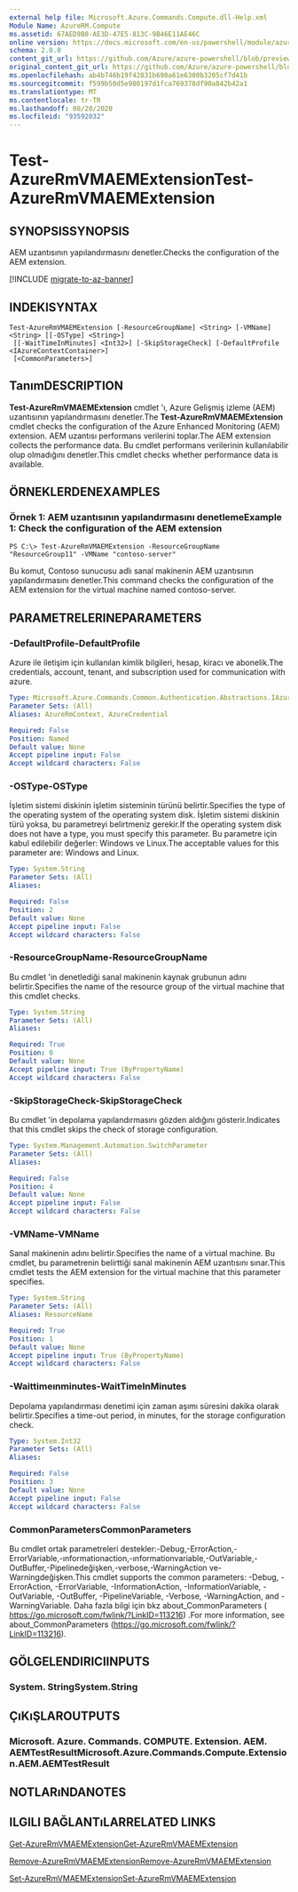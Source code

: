 ```yaml
---
external help file: Microsoft.Azure.Commands.Compute.dll-Help.xml
Module Name: AzureRM.Compute
ms.assetid: 67AED9B8-AE3D-47E5-813C-9B46E11AE46C
online version: https://docs.microsoft.com/en-us/powershell/module/azurerm.compute/test-azurermvmaemextension
schema: 2.0.0
content_git_url: https://github.com/Azure/azure-powershell/blob/preview/src/ResourceManager/Compute/Commands.Compute/help/Test-AzureRmVMAEMExtension.md
original_content_git_url: https://github.com/Azure/azure-powershell/blob/preview/src/ResourceManager/Compute/Commands.Compute/help/Test-AzureRmVMAEMExtension.md
ms.openlocfilehash: ab4b746b19f42831b690a61e6300b3205cf7d41b
ms.sourcegitcommit: f599b50d5e980197d1fca769378df90a842b42a1
ms.translationtype: MT
ms.contentlocale: tr-TR
ms.lasthandoff: 08/20/2020
ms.locfileid: "93592032"
---
```

# <span data-ttu-id="0ff22-101">Test-AzureRmVMAEMExtension</span><span class="sxs-lookup"><span data-stu-id="0ff22-101">Test-AzureRmVMAEMExtension</span></span>

## <span data-ttu-id="0ff22-102">SYNOPSIS</span><span class="sxs-lookup"><span data-stu-id="0ff22-102">SYNOPSIS</span></span>
<span data-ttu-id="0ff22-103">AEM uzantısının yapılandırmasını denetler.</span><span class="sxs-lookup"><span data-stu-id="0ff22-103">Checks the configuration of the AEM extension.</span></span>

[!INCLUDE [migrate-to-az-banner](../../includes/migrate-to-az-banner.md)]

## <span data-ttu-id="0ff22-104">INDEKI</span><span class="sxs-lookup"><span data-stu-id="0ff22-104">SYNTAX</span></span>

```
Test-AzureRmVMAEMExtension [-ResourceGroupName] <String> [-VMName] <String> [[-OSType] <String>]
 [[-WaitTimeInMinutes] <Int32>] [-SkipStorageCheck] [-DefaultProfile <IAzureContextContainer>]
 [<CommonParameters>]
```

## <span data-ttu-id="0ff22-105">Tanım</span><span class="sxs-lookup"><span data-stu-id="0ff22-105">DESCRIPTION</span></span>
<span data-ttu-id="0ff22-106">**Test-AzureRmVMAEMExtension** cmdlet 'ı, Azure Gelişmiş izleme (AEM) uzantısının yapılandırmasını denetler.</span><span class="sxs-lookup"><span data-stu-id="0ff22-106">The **Test-AzureRmVMAEMExtension** cmdlet checks the configuration of the Azure Enhanced Monitoring (AEM) extension.</span></span>
<span data-ttu-id="0ff22-107">AEM uzantısı performans verilerini toplar.</span><span class="sxs-lookup"><span data-stu-id="0ff22-107">The AEM extension collects the performance data.</span></span>
<span data-ttu-id="0ff22-108">Bu cmdlet performans verilerinin kullanılabilir olup olmadığını denetler.</span><span class="sxs-lookup"><span data-stu-id="0ff22-108">This cmdlet checks whether performance data is available.</span></span>

## <span data-ttu-id="0ff22-109">ÖRNEKLERDEN</span><span class="sxs-lookup"><span data-stu-id="0ff22-109">EXAMPLES</span></span>

### <span data-ttu-id="0ff22-110">Örnek 1: AEM uzantısının yapılandırmasını denetleme</span><span class="sxs-lookup"><span data-stu-id="0ff22-110">Example 1: Check the configuration of the AEM extension</span></span>
```
PS C:\> Test-AzureRmVMAEMExtension -ResourceGroupName "ResourceGroup11" -VMName "contoso-server"
```

<span data-ttu-id="0ff22-111">Bu komut, Contoso sunucusu adlı sanal makinenin AEM uzantısının yapılandırmasını denetler.</span><span class="sxs-lookup"><span data-stu-id="0ff22-111">This command checks the configuration of the AEM extension for the virtual machine named contoso-server.</span></span>

## <span data-ttu-id="0ff22-112">PARAMETRELERINE</span><span class="sxs-lookup"><span data-stu-id="0ff22-112">PARAMETERS</span></span>

### <span data-ttu-id="0ff22-113">-DefaultProfile</span><span class="sxs-lookup"><span data-stu-id="0ff22-113">-DefaultProfile</span></span>
<span data-ttu-id="0ff22-114">Azure ile iletişim için kullanılan kimlik bilgileri, hesap, kiracı ve abonelik.</span><span class="sxs-lookup"><span data-stu-id="0ff22-114">The credentials, account, tenant, and subscription used for communication with azure.</span></span>

```yaml
Type: Microsoft.Azure.Commands.Common.Authentication.Abstractions.IAzureContextContainer
Parameter Sets: (All)
Aliases: AzureRmContext, AzureCredential

Required: False
Position: Named
Default value: None
Accept pipeline input: False
Accept wildcard characters: False
```

### <span data-ttu-id="0ff22-115">-OSType</span><span class="sxs-lookup"><span data-stu-id="0ff22-115">-OSType</span></span>
<span data-ttu-id="0ff22-116">İşletim sistemi diskinin işletim sisteminin türünü belirtir.</span><span class="sxs-lookup"><span data-stu-id="0ff22-116">Specifies the type of the operating system of the operating system disk.</span></span>
<span data-ttu-id="0ff22-117">İşletim sistemi diskinin türü yoksa, bu parametreyi belirtmeniz gerekir.</span><span class="sxs-lookup"><span data-stu-id="0ff22-117">If the operating system disk does not have a type, you must specify this parameter.</span></span>
<span data-ttu-id="0ff22-118">Bu parametre için kabul edilebilir değerler: Windows ve Linux.</span><span class="sxs-lookup"><span data-stu-id="0ff22-118">The acceptable values for this parameter are: Windows and Linux.</span></span>

```yaml
Type: System.String
Parameter Sets: (All)
Aliases:

Required: False
Position: 2
Default value: None
Accept pipeline input: False
Accept wildcard characters: False
```

### <span data-ttu-id="0ff22-119">-ResourceGroupName</span><span class="sxs-lookup"><span data-stu-id="0ff22-119">-ResourceGroupName</span></span>
<span data-ttu-id="0ff22-120">Bu cmdlet 'in denetlediği sanal makinenin kaynak grubunun adını belirtir.</span><span class="sxs-lookup"><span data-stu-id="0ff22-120">Specifies the name of the resource group of the virtual machine that this cmdlet checks.</span></span>

```yaml
Type: System.String
Parameter Sets: (All)
Aliases:

Required: True
Position: 0
Default value: None
Accept pipeline input: True (ByPropertyName)
Accept wildcard characters: False
```

### <span data-ttu-id="0ff22-121">-SkipStorageCheck</span><span class="sxs-lookup"><span data-stu-id="0ff22-121">-SkipStorageCheck</span></span>
<span data-ttu-id="0ff22-122">Bu cmdlet 'in depolama yapılandırmasını gözden aldığını gösterir.</span><span class="sxs-lookup"><span data-stu-id="0ff22-122">Indicates that this cmdlet skips the check of storage configuration.</span></span>

```yaml
Type: System.Management.Automation.SwitchParameter
Parameter Sets: (All)
Aliases:

Required: False
Position: 4
Default value: None
Accept pipeline input: False
Accept wildcard characters: False
```

### <span data-ttu-id="0ff22-123">-VMName</span><span class="sxs-lookup"><span data-stu-id="0ff22-123">-VMName</span></span>
<span data-ttu-id="0ff22-124">Sanal makinenin adını belirtir.</span><span class="sxs-lookup"><span data-stu-id="0ff22-124">Specifies the name of a virtual machine.</span></span>
<span data-ttu-id="0ff22-125">Bu cmdlet, bu parametrenin belirttiği sanal makinenin AEM uzantısını sınar.</span><span class="sxs-lookup"><span data-stu-id="0ff22-125">This cmdlet tests the AEM extension for the virtual machine that this parameter specifies.</span></span>

```yaml
Type: System.String
Parameter Sets: (All)
Aliases: ResourceName

Required: True
Position: 1
Default value: None
Accept pipeline input: True (ByPropertyName)
Accept wildcard characters: False
```

### <span data-ttu-id="0ff22-126">-Waittimeınminutes</span><span class="sxs-lookup"><span data-stu-id="0ff22-126">-WaitTimeInMinutes</span></span>
<span data-ttu-id="0ff22-127">Depolama yapılandırması denetimi için zaman aşımı süresini dakika olarak belirtir.</span><span class="sxs-lookup"><span data-stu-id="0ff22-127">Specifies a time-out period, in minutes, for the storage configuration check.</span></span>

```yaml
Type: System.Int32
Parameter Sets: (All)
Aliases:

Required: False
Position: 3
Default value: None
Accept pipeline input: False
Accept wildcard characters: False
```

### <span data-ttu-id="0ff22-128">CommonParameters</span><span class="sxs-lookup"><span data-stu-id="0ff22-128">CommonParameters</span></span>
<span data-ttu-id="0ff22-129">Bu cmdlet ortak parametreleri destekler:-Debug,-ErrorAction,-ErrorVariable,-ınformationaction,-ınformationvariable,-OutVariable,-OutBuffer,-Pipelinedeğişken,-verbose,-WarningAction ve-Warningdeğişken.</span><span class="sxs-lookup"><span data-stu-id="0ff22-129">This cmdlet supports the common parameters: -Debug, -ErrorAction, -ErrorVariable, -InformationAction, -InformationVariable, -OutVariable, -OutBuffer, -PipelineVariable, -Verbose, -WarningAction, and -WarningVariable.</span></span> <span data-ttu-id="0ff22-130">Daha fazla bilgi için bkz about_CommonParameters ( https://go.microsoft.com/fwlink/?LinkID=113216) .</span><span class="sxs-lookup"><span data-stu-id="0ff22-130">For more information, see about_CommonParameters (https://go.microsoft.com/fwlink/?LinkID=113216).</span></span>

## <span data-ttu-id="0ff22-131">GÖLGELENDIRICI</span><span class="sxs-lookup"><span data-stu-id="0ff22-131">INPUTS</span></span>

### <span data-ttu-id="0ff22-132">System. String</span><span class="sxs-lookup"><span data-stu-id="0ff22-132">System.String</span></span>

## <span data-ttu-id="0ff22-133">ÇıKıŞLAR</span><span class="sxs-lookup"><span data-stu-id="0ff22-133">OUTPUTS</span></span>

### <span data-ttu-id="0ff22-134">Microsoft. Azure. Commands. COMPUTE. Extension. AEM. AEMTestResult</span><span class="sxs-lookup"><span data-stu-id="0ff22-134">Microsoft.Azure.Commands.Compute.Extension.AEM.AEMTestResult</span></span>

## <span data-ttu-id="0ff22-135">NOTLARıNDA</span><span class="sxs-lookup"><span data-stu-id="0ff22-135">NOTES</span></span>

## <span data-ttu-id="0ff22-136">ILGILI BAĞLANTıLAR</span><span class="sxs-lookup"><span data-stu-id="0ff22-136">RELATED LINKS</span></span>

[<span data-ttu-id="0ff22-137">Get-AzureRmVMAEMExtension</span><span class="sxs-lookup"><span data-stu-id="0ff22-137">Get-AzureRmVMAEMExtension</span></span>](./Get-AzureRmVMAEMExtension.md)

[<span data-ttu-id="0ff22-138">Remove-AzureRmVMAEMExtension</span><span class="sxs-lookup"><span data-stu-id="0ff22-138">Remove-AzureRmVMAEMExtension</span></span>](./Remove-AzureRmVMAEMExtension.md)

[<span data-ttu-id="0ff22-139">Set-AzureRmVMAEMExtension</span><span class="sxs-lookup"><span data-stu-id="0ff22-139">Set-AzureRmVMAEMExtension</span></span>](./Set-AzureRmVMAEMExtension.md)


